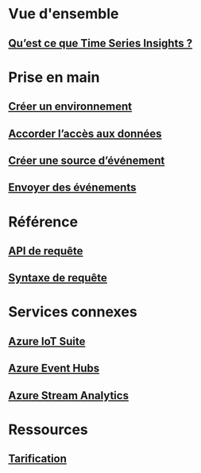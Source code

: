 # Vue d'ensemble
## [Qu’est ce que Time Series Insights ?](time-series-insights-overview.md)

# Prise en main
## [Créer un environnement](time-series-insights-get-started.md)
## [Accorder l’accès aux données](time-series-insights-data-access.md)
## [Créer une source d’événement](time-series-insights-add-event-source.md)
## [Envoyer des événements](time-series-insights-send-events.md)

# Référence
## [API de requête](/rest/api/time-series-insights/time-series-insights-reference-queryapi)
## [Syntaxe de requête](/rest/api/time-series-insights/time-series-insights-reference-query-syntax)

# Services connexes
## [Azure IoT Suite](/azure/iot-suite/)
## [Azure Event Hubs](/azure/event-hubs/)
## [Azure Stream Analytics](/azure/stream-analytics/)

# Ressources
## [Tarification](https://azure.microsoft.com/pricing/details/time-series-insights/)
